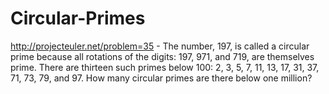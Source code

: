 Circular-Primes
===============

http://projecteuler.net/problem=35 - The number, 197, is called a circular prime because all rotations of the digits: 197, 971, and 719, are themselves prime.  There are thirteen such primes below 100: 2, 3, 5, 7, 11, 13, 17, 31, 37, 71, 73, 79, and 97.  How many circular primes are there below one million?
